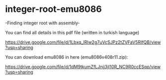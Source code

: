 # integer-root-emu8086

-Finding integer root with assembly-

You can find all details in this pdf file (written in turkish language)

https://drive.google.com/file/d/1Lbxq_lRlw2g7uVcSJPz2tZVFaV5RIfQB/view?usp=sharing



You can download emu8086 in here (emu8086v408r11.zip):

https://drive.google.com/file/d/1dM9tkumZfLJnjj3jI10R_NC9R0ccESqp/view?usp=sharing




